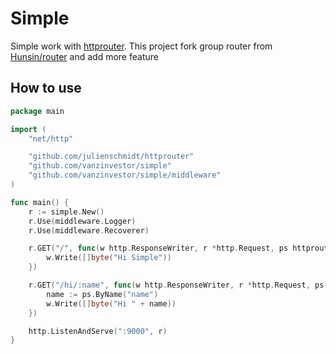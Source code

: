 # Simple

Simple work with [httprouter](https://github.com/julienschmidt/httprouter). This project fork group router from [Hunsin/router](https://gist.github.com/Hunsin/26b2021757e831554d4f59a52a5c9152) and add more feature

## How to use

```go
package main

import (
	"net/http"

	"github.com/julienschmidt/httprouter"
	"github.com/vanzinvestor/simple"
	"github.com/vanzinvestor/simple/middleware"
)

func main() {
	r := simple.New()
	r.Use(middleware.Logger)
	r.Use(middleware.Recoverer)

	r.GET("/", func(w http.ResponseWriter, r *http.Request, ps httprouter.Params) {
		w.Write([]byte("Hi Simple"))
	})

	r.GET("/hi/:name", func(w http.ResponseWriter, r *http.Request, ps httprouter.Params) {
		name := ps.ByName("name")
		w.Write([]byte("Hi " + name))
	})

	http.ListenAndServe(":9000", r)
}
```
